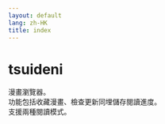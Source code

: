 ```yaml
---
layout: default
lang: zh-HK
title: index
---
```


# tsuideni
漫畫瀏覽器。<br />
功能包括收藏漫畫、檢查更新同埋儲存閱讀進度。<br />
支援兩種閱讀模式。